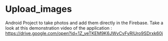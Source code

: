 # Upload_images
Android Project to take photos and add them directly in the Firebase. Take a look at this demonstration video of the application : https://drive.google.com/open?id=1Z_veTKEM9K6JWvCvFyRlUro9SDrxk60j
